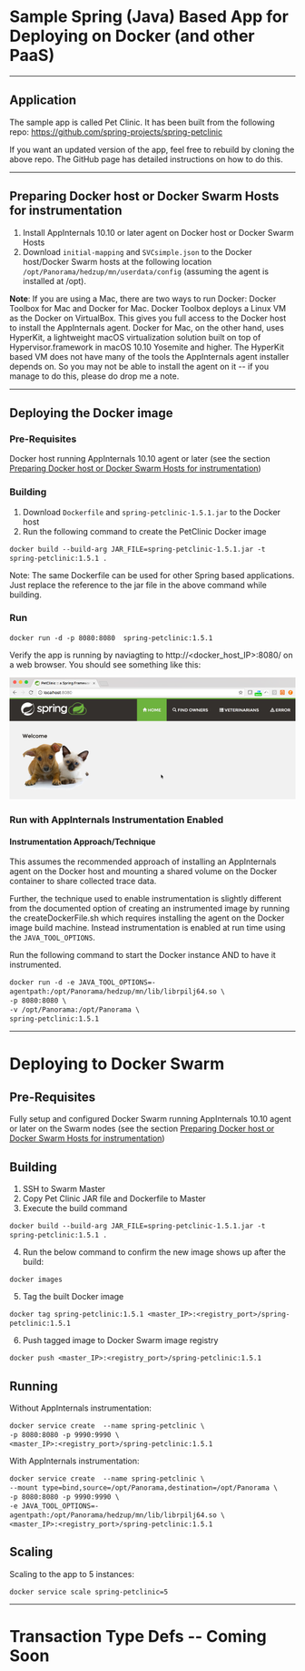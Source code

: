 # Sample Spring (Java) Based App for Deploying on Docker (and other PaaS)

----
## Application
The sample app is called Pet Clinic. It has been built from the following repo: https://github.com/spring-projects/spring-petclinic

If you want an updated version of the app, feel free to rebuild by cloning the above repo. The GitHub page has detailed instructions on how to do this.

----

## Preparing Docker host or Docker Swarm Hosts for instrumentation
1. Install AppInternals 10.10 or later agent on Docker host or Docker Swarm Hosts
2. Download `initial-mapping` and `SVCsimple.json` to the Docker host/Docker Swarm hosts at the following location `/opt/Panorama/hedzup/mn/userdata/config` (assuming the agent is installed at /opt).

**Note**: If you are using a Mac, there are two ways to run Docker: Docker Toolbox for Mac and Docker for Mac. Docker Toolbox deploys a Linux VM as the Docker on VirtualBox. This gives you full access to the Docker host to install the AppInternals agent. Docker for Mac, on the other hand, uses HyperKit, a lightweight macOS virtualization solution built on top of Hypervisor.framework in macOS 10.10 Yosemite and higher. The HyperKit based VM does not have many of the tools the AppInternals agent installer depends on. So you may not be able to install the agent on it -- if you manage to do this, please do drop me a note.

----

## Deploying the Docker image
### Pre-Requisites
Docker host running AppInternals 10.10 agent or later (see the section [Preparing Docker host or Docker Swarm Hosts for instrumentation](#preparing-docker-host-or-docker-swarm-hosts-for-instrumentation))

### Building
1. Download `Dockerfile` and `spring-petclinic-1.5.1.jar` to the Docker host
2. Run the following command to create the PetClinic Docker image
```
docker build --build-arg JAR_FILE=spring-petclinic-1.5.1.jar -t spring-petclinic:1.5.1 .
```

Note: The same Dockerfile can be used for other Spring based applications. Just replace the reference to the jar file in the above command while building.

### Run

```
docker run -d -p 8080:8080  spring-petclinic:1.5.1
```

Verify the app is running by naviagting to http://<docker_host_IP>:8080/ on a web browser. You should see something like this:

![alt text](https://raw.githubusercontent.com/koundinyabs/appinternals/master/Docker/PetClinic.png)

### Run with AppInternals Instrumentation Enabled

#### Instrumentation Approach/Technique
This assumes the recommended approach of installing an AppInternals agent on the Docker host and mounting a shared volume on the Docker container to share collected trace data.

Further, the technique used to enable instrumentation is slightly different from the documented option of creating an instrumented image by running the createDockerFile.sh which requires installing the agent on the Docker image build machine. Instead instrumentation is enabled at run time using the `JAVA_TOOL_OPTIONS`.

Run the following command to start the Docker instance AND to have it instrumented.

```
docker run -d -e JAVA_TOOL_OPTIONS=-agentpath:/opt/Panorama/hedzup/mn/lib/librpilj64.so \
-p 8080:8080 \
-v /opt/Panorama:/opt/Panorama \
spring-petclinic:1.5.1
```

----

# Deploying to Docker Swarm

## Pre-Requisites
Fully setup and configured Docker Swarm running AppInternals 10.10 agent or later on the Swarm nodes
 (see the section [Preparing Docker host or Docker Swarm Hosts for instrumentation](#preparing-docker-host-or-docker-swarm-hosts-for-instrumentation))

## Building

1) SSH to Swarm Master
2) Copy Pet Clinic JAR file and Dockerfile to Master
3) Execute the build command

```
docker build --build-arg JAR_FILE=spring-petclinic-1.5.1.jar -t spring-petclinic:1.5.1 .
```

4) Run the below command to confirm the new image shows up after the build:

```
docker images
```

5) Tag the built Docker image

```
docker tag spring-petclinic:1.5.1 <master_IP>:<registry_port>/spring-petclinic:1.5.1
```

6) Push tagged image to Docker Swarm image registry
```
docker push <master_IP>:<registry_port>/spring-petclinic:1.5.1
```

## Running

Without AppInternals instrumentation:

```
docker service create  --name spring-petclinic \
-p 8080:8080 -p 9990:9990 \
<master_IP>:<registry_port>/spring-petclinic:1.5.1
```

With AppInternals instrumentation:

```
docker service create  --name spring-petclinic \
--mount type=bind,source=/opt/Panorama,destination=/opt/Panorama \
-p 8080:8080 -p 9990:9990 \
-e JAVA_TOOL_OPTIONS=-agentpath:/opt/Panorama/hedzup/mn/lib/librpilj64.so \
<master_IP>:<registry_port>/spring-petclinic:1.5.1
```
## Scaling

Scaling to the app to 5 instances:

```
docker service scale spring-petclinic=5
```

----

# Transaction Type Defs -- Coming Soon
